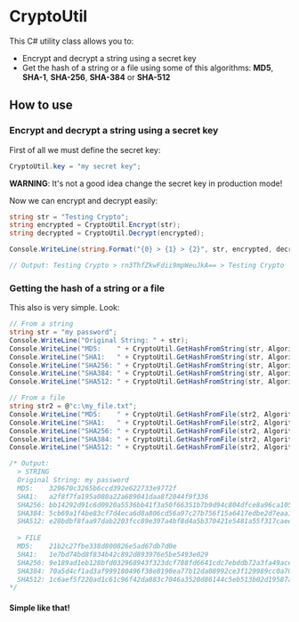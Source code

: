 CryptoUtil
==========
This C# utility class allows you to:
* Encrypt and decrypt a string using a secret key
* Get the hash of a string or a file using some of this algorithms: **MD5**, **SHA-1**, **SHA-256**, **SHA-384** or **SHA-512**

How to use
----------

### Encrypt and decrypt a string using a secret key
First of all we must define the secret key:
```csharp
CryptoUtil.key = "my secret key";
```
**WARNING**: It's not a good idea change the secret key in production mode!

Now we can encrypt and decrypt easily:
```csharp
string str = "Testing Crypto";
string encrypted = CryptoUtil.Encrypt(str);
string decrypted = CryptoUtil.Decrypt(encrypted);

Console.WriteLine(string.Format("{0} > {1} > {2}", str, encrypted, decrypted));

// Output: Testing Crypto > rn3ThfZkwFdii9mpWeuJkA== > Testing Crypto
```

### Getting the hash of a string or a file
This also is very simple. Look:
```csharp
// From a string
string str = "my password";
Console.WriteLine("Original String: " + str);
Console.WriteLine("MD5:    " + CryptoUtil.GetHashFromString(str, Algorithm.MD5));
Console.WriteLine("SHA1:   " + CryptoUtil.GetHashFromString(str, Algorithm.SHA1));
Console.WriteLine("SHA256: " + CryptoUtil.GetHashFromString(str, Algorithm.SHA256));
Console.WriteLine("SHA384: " + CryptoUtil.GetHashFromString(str, Algorithm.SHA384));
Console.WriteLine("SHA512: " + CryptoUtil.GetHashFromString(str, Algorithm.SHA512));

// From a file
string str2 = @"c:\my_file.txt";
Console.WriteLine("MD5:    " + CryptoUtil.GetHashFromFile(str2, Algorithm.MD5));
Console.WriteLine("SHA1:   " + CryptoUtil.GetHashFromFile(str2, Algorithm.SHA1));
Console.WriteLine("SHA256: " + CryptoUtil.GetHashFromFile(str2, Algorithm.SHA256));
Console.WriteLine("SHA384: " + CryptoUtil.GetHashFromFile(str2, Algorithm.SHA384));
Console.WriteLine("SHA512: " + CryptoUtil.GetHashFromFile(str2, Algorithm.SHA512));

/* Output:
  > STRING
  Original String: my password
  MD5:    329670c3265b6ccd392e622733e9772f
  SHA1:   a2f8f7fa195a080a22a689041daa8f2044f9f336
  SHA256: bb14292d91c6d0920a5536bb41f3a50f66351b7b9d94c804dfce8a96ca1051f2
  SHA384: 5cb69a1f4be83cf7d4eca6d8a806cd56a97c27b756f15a6417edbe2d7eaa16117230d137407bdf322172b683847f9d0e
  SHA512: e28bdbf8faa97dab2203fcc89e397a4bf8d4a5b370421e5481a55f317caee4f81be5a810bb1cffc4695c32198717b9a6e835895852ee3a8689d0963463f2db15
  
  > FILE
  MD5:    21b2c27fbe338d800826e5ad67db7d0e
  SHA1:   1e7bd74bd8f834b42c892d893976e5be5493e029
  SHA256: 9e189ad1eb128bfd032968943f323dcf788fd6641cdc7ebddb72a3fa49aceb0f
  SHA384: 70a5d4cf1ad3af999180496f38e8190ea77b12da08992ce3f129989cc0a70d2661e28e819ac60bfb878b78fbaef4c7f1
  SHA512: 1c6aef5f220ad1c61c96f42da883c7046a3520d86144c5eb513b02d19587aca47fdeb71fd898bdc5be3fde0cd1f02f05e3104795ad9a0a8f19e292408ccdd7c3
*/
```


#### Simple like that!